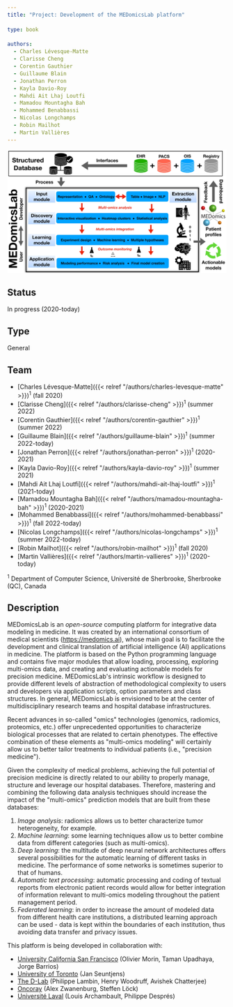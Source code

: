 ```yaml
---
title: "Project: Development of the MEDomicsLab platform"

type: book

authors:
  - Charles Lévesque-Matte
  - Clarisse Cheng
  - Corentin Gauthier
  - Guillaume Blain
  - Jonathan Perron
  - Kayla Davio-Roy
  - Mahdi Ait Lhaj Loutfi
  - Mamadou Mountagha Bah
  - Mohammed Benabbassi
  - Nicolas Longchamps
  - Robin Mailhot
  - Martin Vallières
---
```


![Schematic diagram of the MEDomicsLab platform](medomicslab.jpg "Schematic diagram of the MEDomicsLab platform")

## Status

In progress (2020-today)

## Type

General

## Team

- [Charles Lévesque-Matte]({{< relref "/authors/charles-levesque-matte" >}})<sup>1</sup> (fall 2020)
- [Clarisse Cheng]({{< relref "/authors/clarisse-cheng" >}})<sup>1</sup> (summer 2022)
- [Corentin Gauthier]({{< relref "/authors/corentin-gauthier" >}})<sup>1</sup> (summer 2022)
- [Guillaume Blain]({{< relref "/authors/guillaume-blain" >}})<sup>1</sup> (summer 2022-today)
- [Jonathan Perron]({{< relref "/authors/jonathan-perron" >}})<sup>1</sup> (2020-2021)
- [Kayla Davio-Roy]({{< relref "/authors/kayla-davio-roy" >}})<sup>1</sup> (summer 2021)
- [Mahdi Ait Lhaj Loutfi]({{< relref "/authors/mahdi-ait-lhaj-loutfi" >}})<sup>1</sup> (2021-today)
- [Mamadou Mountagha Bah]({{< relref "/authors/mamadou-mountagha-bah" >}})<sup>1</sup> (2020-2021)
- [Mohammed Benabbassi]({{< relref "/authors/mohammed-benabbassi" >}})<sup>1</sup> (fall 2022-today)
- [Nicolas Longchamps]({{< relref "/authors/nicolas-longchamps" >}})<sup>1</sup> (summer 2022-today)
- [Robin Mailhot]({{< relref "/authors/robin-mailhot" >}})<sup>1</sup> (fall 2020)
- [Martin Vallières]({{< relref "/authors/martin-vallieres" >}})<sup>1</sup> (2020-today)

<sup>1</sup> Department of Computer Science, Université de Sherbrooke, Sherbrooke (QC), Canada

## Description

MEDomicsLab is an _open-source_ computing platform for integrative data modeling in medicine. It was created by an 
international consortium of medical scientists (<https://medomics.ai>), whose main goal is to facilitate the 
development and clinical translation of artificial intelligence (AI) applications in medicine. The platform is based 
on the Python programming language and contains five major modules that allow loading, processing, exploring 
multi-omics data, and creating and evaluating actionable models for precision medicine. MEDomicsLab's intrinsic 
workflow is designed to provide different levels of abstraction of methodological complexity to users and developers 
via application scripts, option parameters and class structures. In general, MEDomicsLab is envisioned to be at the 
center of multidisciplinary research teams and hospital database infrastructures.

Recent advances in so-called "omics" technologies (genomics, radiomics, proteomics, etc.) offer unprecedented 
opportunities to characterize biological processes that are related to certain phenotypes. The effective combination 
of these elements as "multi-omics modeling" will certainly allow us to better tailor treatments to individual 
patients (i.e., "precision medicine").

Given the complexity of medical problems, achieving the full potential of precision medicine is directly related 
to our ability to properly manage, structure and leverage our hospital databases. Therefore, mastering and combining 
the following data analysis techniques should increase the impact of the "multi-omics" prediction models that are 
built from these databases:

1. _Image analysis_: radiomics allows us to better characterize tumor heterogeneity, for example.
2. _Machine learning_: some learning techniques allow us to better combine data from different categories (such as multi-omics).
3. _Deep learning_: the multitude of deep neural network architectures offers several possibilities for the automatic learning of different tasks in medicine. The performance of some networks is sometimes superior to that of humans.
4. _Automatic text processing_: automatic processing and coding of textual reports from electronic patient records would allow for better integration of information relevant to multi-omics modeling throughout the patient management period.
5. _Federated learning_: in order to increase the amount of modeled data from different health care institutions, a distributed learning approach can be used - data is kept within the boundaries of each institution, thus avoiding data transfer and privacy issues.

This platform is being developed in collaboration with: 
- [University California San Francisco](https://www.ucsf.edu/) (Olivier Morin, Taman Upadhaya, Jorge Barrios)
- [University of Toronto](https://www.utoronto.ca/) (Jan Seuntjens)
- [The D-Lab](https://precisionmedicinemaastricht.eu/the-d-lab/) (Philippe Lambin, Henry Woodruff, Avishek Chatterjee)
- [Oncoray](https://www.oncoray.de/) (Alex Zwanenburg, Steffen Löck)
- [Université Laval](https://www.ulaval.ca/) (Louis Archambault, Philippe Després) 

